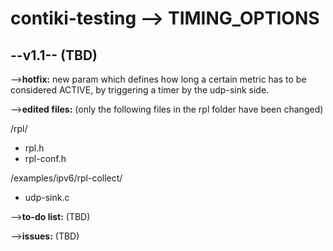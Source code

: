contiki-testing --> TIMING_OPTIONS
===============

--v1.1-- (TBD)
--------------

-->**hotfix:**
new param which defines how long a certain metric has to be considered ACTIVE, by triggering a timer by the udp-sink side.

-->**edited files:** (only the following files in the rpl folder have been changed)

/rpl/
- rpl.h
- rpl-conf.h

/examples/ipv6/rpl-collect/
- udp-sink.c

-->**to-do list:** (TBD)

-->**issues:** (TBD)
